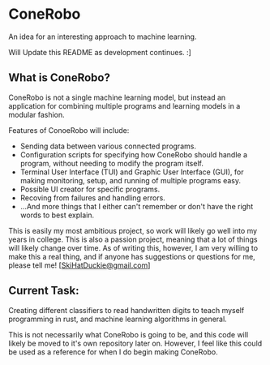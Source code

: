 # ConeRobo
An idea for an interesting approach to machine learning.

Will Update this README as development continues. :]

## What is ConeRobo?
ConeRobo is not a single machine learning model, but instead an application for 
combining multiple programs and learning models in a modular fashion.

Features of ConoeRobo will include:
- Sending data between various connected programs.
- Configuration scripts for specifying how ConeRobo should handle a program, 
without needing to modify the program itself.
- Terminal User Interface (TUI) and Graphic User Interface (GUI), for making 
monitoring, setup, and running of multiple programs easy.
- Possible UI creator for specific programs.
- Recoving from failures and handling errors.
- ...And more things that I either can't remember or don't have the right 
words to best explain.

This is easily my most ambitious project, so work will likely go well into my
years in college. This is also a passion project, meaning that a lot of things 
will likely change over time. As of writing this, however, I am very willing to 
make this a real thing, and if anyone has suggestions or questions for me, please 
tell me! [SkiHatDuckie@gmail.com]

## Current Task:
Creating different classifiers to read handwritten digits to teach myself 
programming in rust, and machine learning algorithms in general.

This is not necessarily what ConeRobo is going to be, and this code will 
likely be moved to it's own repository later on. However, I feel like this 
could be used as a reference for when I do begin making ConeRobo.
